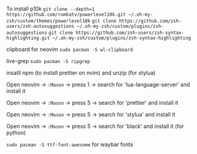 To install p10k `git clone --depth=1 https://github.com/romkatv/powerlevel10k.git ~/.oh-my-zsh/custom/themes/powerlevel10k`
`git clone https://github.com/zsh-users/zsh-autosuggestions ~/.oh-my-zsh/custom/plugins/zsh-autosuggestions`
`git clone https://github.com/zsh-users/zsh-syntax-highlighting.git ~/.oh-my-zsh/custom/plugins/zsh-syntax-highlighting`

clipboard for neovim `sudo pacman -S wl-clipboard`

live-grep `sudo pacman -S ripgrep`

insatll npm (to install prettier on nvim) and unzip (for stylua)

Open neovim -> `:Mason` -> press 1 -> search for 'lua-language-server' and install it

Open neovim -> `:Mason` -> press 5 -> search for 'prettier' and install it

Open neovim -> `:Mason` -> press 5 -> search for 'stylua' and install it

Open neovim -> `:Mason` -> press 5 -> search for 'black' and install it (for python)



`sudo pacman -S ttf-font-awesome` for waybar fonts
